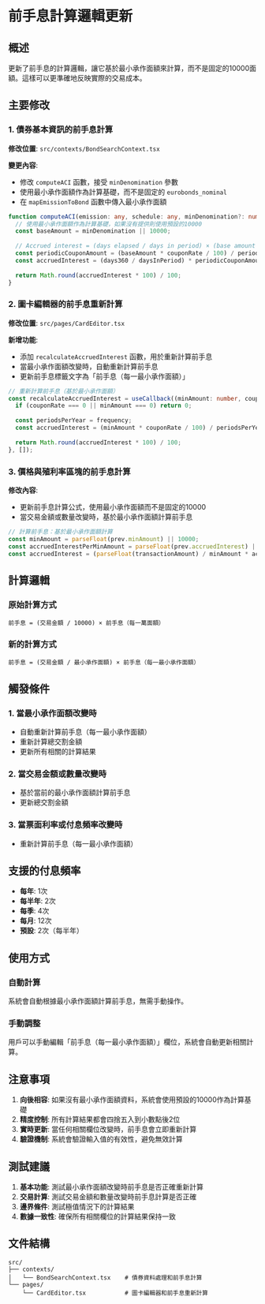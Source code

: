 # 前手息計算邏輯更新

## 概述

更新了前手息的計算邏輯，讓它基於最小承作面額來計算，而不是固定的10000面額。這樣可以更準確地反映實際的交易成本。

## 主要修改

### 1. 債券基本資訊的前手息計算

**修改位置**: `src/contexts/BondSearchContext.tsx`

**變更內容**:
- 修改 `computeACI` 函數，接受 `minDenomination` 參數
- 使用最小承作面額作為計算基礎，而不是固定的 `eurobonds_nominal`
- 在 `mapEmissionToBond` 函數中傳入最小承作面額

```typescript
function computeACI(emission: any, schedule: any, minDenomination?: number): number {
  // 使用最小承作面額作為計算基礎，如果沒有提供則使用預設的10000
  const baseAmount = minDenomination || 10000;
  
  // Accrued interest = (days elapsed / days in period) × (base amount × annual rate / frequency)
  const periodicCouponAmount = (baseAmount * couponRate / 100) / periodsPerYear;
  const accruedInterest = (days360 / daysInPeriod) * periodicCouponAmount;
  
  return Math.round(accruedInterest * 100) / 100;
}
```

### 2. 圖卡編輯器的前手息重新計算

**修改位置**: `src/pages/CardEditor.tsx`

**新增功能**:
- 添加 `recalculateAccruedInterest` 函數，用於重新計算前手息
- 當最小承作面額改變時，自動重新計算前手息
- 更新前手息標籤文字為「前手息（每一最小承作面額）」

```typescript
// 重新計算前手息（基於最小承作面額）
const recalculateAccruedInterest = useCallback((minAmount: number, couponRate: number, frequency: number) => {
  if (couponRate === 0 || minAmount === 0) return 0;
  
  const periodsPerYear = frequency;
  const accruedInterest = (minAmount * couponRate / 100) / periodsPerYear;
  
  return Math.round(accruedInterest * 100) / 100;
}, []);
```

### 3. 價格與殖利率區塊的前手息計算

**修改內容**:
- 更新前手息計算公式，使用最小承作面額而不是固定的10000
- 當交易金額或數量改變時，基於最小承作面額計算前手息

```typescript
// 計算前手息：基於最小承作面額計算
const minAmount = parseFloat(prev.minAmount) || 10000;
const accruedInterestPerMinAmount = parseFloat(prev.accruedInterest) || 0;
const accruedInterest = (parseFloat(transactionAmount) / minAmount * accruedInterestPerMinAmount).toFixed(2);
```

## 計算邏輯

### 原始計算方式
```
前手息 = (交易金額 / 10000) × 前手息（每一萬面額）
```

### 新的計算方式
```
前手息 = (交易金額 / 最小承作面額) × 前手息（每一最小承作面額）
```

## 觸發條件

### 1. 當最小承作面額改變時
- 自動重新計算前手息（每一最小承作面額）
- 重新計算總交割金額
- 更新所有相關的計算結果

### 2. 當交易金額或數量改變時
- 基於當前的最小承作面額計算前手息
- 更新總交割金額

### 3. 當票面利率或付息頻率改變時
- 重新計算前手息（每一最小承作面額）

## 支援的付息頻率

- **每年**: 1次
- **每半年**: 2次
- **每季**: 4次
- **每月**: 12次
- **預設**: 2次（每半年）

## 使用方式

### 自動計算
系統會自動根據最小承作面額計算前手息，無需手動操作。

### 手動調整
用戶可以手動編輯「前手息（每一最小承作面額）」欄位，系統會自動更新相關計算。

## 注意事項

1. **向後相容**: 如果沒有最小承作面額資料，系統會使用預設的10000作為計算基礎
2. **精度控制**: 所有計算結果都會四捨五入到小數點後2位
3. **實時更新**: 當任何相關欄位改變時，前手息會立即重新計算
4. **驗證機制**: 系統會驗證輸入值的有效性，避免無效計算

## 測試建議

1. **基本功能**: 測試最小承作面額改變時前手息是否正確重新計算
2. **交易計算**: 測試交易金額和數量改變時前手息計算是否正確
3. **邊界條件**: 測試極值情況下的計算結果
4. **數據一致性**: 確保所有相關欄位的計算結果保持一致

## 文件結構

```
src/
├── contexts/
│   └── BondSearchContext.tsx    # 債券資料處理和前手息計算
└── pages/
    └── CardEditor.tsx           # 圖卡編輯器和前手息重新計算
```




